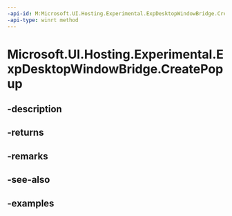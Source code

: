 ```yaml
---
-api-id: M:Microsoft.UI.Hosting.Experimental.ExpDesktopWindowBridge.CreatePopup
-api-type: winrt method
---
```


# Microsoft.UI.Hosting.Experimental.ExpDesktopWindowBridge.CreatePopup

<!--
public Microsoft.UI.Hosting.Experimental.ExpPopupWindowBridge CreatePopup ();
-->


## -description

## -returns

## -remarks

## -see-also

## -examples


